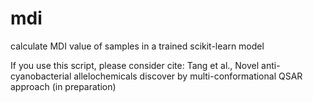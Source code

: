 # mdi
calculate MDI value of samples in a trained scikit-learn model

If you use this script, please consider cite:
Tang et al., Novel anti-cyanobacterial allelochemicals discover by multi-conformational QSAR approach (in preparation)
